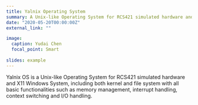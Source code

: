 ```yaml
---
title: Yalnix Operating System
summary: A Unix-like Operating System for RCS421 simulated hardware and X11 Windows System.
date: "2020-05-20T00:00:00Z"
external_link: ""

image:
  caption: Yudai Chen
  focal_point: Smart
  
slides: example
---
```

Yalnix OS is a Unix-like Operating System for RCS421 simulated hardware and X11 Windows System, including both kernel and file system with all basic functionalities such as memory management, interrupt handling, context switching and I/O handling.
